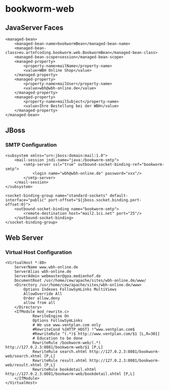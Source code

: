 # bookworm-web

## JavaServer Faces

    <managed-bean>
        <managed-bean-name>bookwormBean</managed-bean-name>
        <managed-bean-class>eu.artofcoding.bookworm.web.BookwormBean</managed-bean-class>
        <managed-bean-scope>session</managed-bean-scope>
        <managed-property>
            <property-name>mailName</property-name>
            <value>WBH Online Shop</value>
        </managed-property>
        <managed-property>
            <property-name>mailUser</property-name>
            <value>wbh@wbh-online.de</value>
        </managed-property>
        <managed-property>
            <property-name>mailSubject</property-name>
            <value>Ihre Bestellung bei der WBH</value>
        </managed-property>
    </managed-bean>

## JBoss

### SMTP Configuration

    <subsystem xmlns="urn:jboss:domain:mail:1.0">
        <mail-session jndi-name="java:/bookworm-smtp">
            <smtp-server ssl="true" outbound-socket-binding-ref="bookworm-smtp">
                <login name="wbh@wbh-online.de" password="xxx"/>
            </smtp-server>
        </mail-session>
    </subsystem>

    <socket-binding-group name="standard-sockets" default-interface="public" port-offset="${jboss.socket.binding.port-offset:0}">
        <outbound-socket-binding name="bookworm-smtp">
            <remote-destination host="mail2.1ci.net" port="25"/>
        </outbound-socket-binding>
    </socket-binding-group>

## Web Server

### Virtual Host Configuration 

    <VirtualHost *:80>
        ServerName www.wbh-online.de
        ServerAlias wbh-online.de
        ServerAdmin webmaster@goa.medienhof.de
        DocumentRoot /usr/home/cew/apache/sites/wbh-online.de/www/
        <Directory /usr/home/cew/apache/sites/wbh-online.de/www>
            Options Indexes FollowSymLinks MultiViews
            AllowOverride All
            Order allow,deny
            allow from all
        </Directory>
        <IfModule mod_rewrite.c>
                RewriteEngine On
                Options FollowSymLinks
                # We use www.ventplan.com only
                #RewriteCond %{HTTP_HOST} !^www.ventplan.com$
                #RewriteRule ^(.*)$ http://www.ventplan.com/$1 [L,R=301]
                # Education to be done
                RewriteRule /bookworm-web/(.*) http://127.0.2.3:8081/bookworm-web/$1 [P,L]
                RewriteRule search.xhtml http://127.0.2.3:8081/bookworm-web/search.xhtml [P,L]
                RewriteRule result.xhtml http://127.0.2.3:8081/bookworm-web/result.xhtml [P,L]
                RewriteRule bookdetail.xhtml http://127.0.2.3:8081/bookworm-web/bookdetail.xhtml [P,L]
        </IfModule>
    </VirtualHost>
